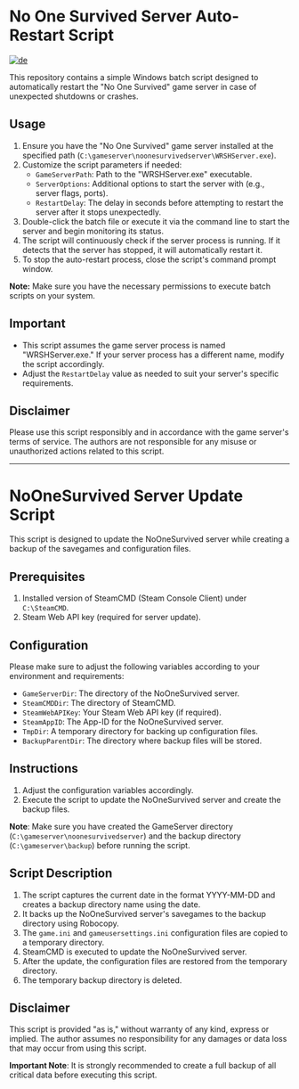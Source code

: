 # No One Survived Server Auto-Restart Script
[![de](https://img.shields.io/badge/lang-de-yello)](https://github.com/SoulofSorrow/NoOneSurvived/blob/main/README.de.md)

This repository contains a simple Windows batch script designed to automatically restart the "No One Survived" game server in case of unexpected shutdowns or crashes.

## Usage

1. Ensure you have the "No One Survived" game server installed at the specified path (`C:\gameserver\noonesurvivedserver\WRSHServer.exe`).
2. Customize the script parameters if needed:
   - `GameServerPath`: Path to the "WRSHServer.exe" executable.
   - `ServerOptions`: Additional options to start the server with (e.g., server flags, ports).
   - `RestartDelay`: The delay in seconds before attempting to restart the server after it stops unexpectedly.
3. Double-click the batch file or execute it via the command line to start the server and begin monitoring its status.
4. The script will continuously check if the server process is running. If it detects that the server has stopped, it will automatically restart it.
5. To stop the auto-restart process, close the script's command prompt window.

**Note:** Make sure you have the necessary permissions to execute batch scripts on your system.

## Important

- This script assumes the game server process is named "WRSHServer.exe." If your server process has a different name, modify the script accordingly.
- Adjust the `RestartDelay` value as needed to suit your server's specific requirements.

## Disclaimer

Please use this script responsibly and in accordance with the game server's terms of service. The authors are not responsible for any misuse or unauthorized actions related to this script.

---

# NoOneSurvived Server Update Script

This script is designed to update the NoOneSurvived server while creating a backup of the savegames and configuration files.

## Prerequisites

1. Installed version of SteamCMD (Steam Console Client) under `C:\SteamCMD`.
2. Steam Web API key (required for server update).

## Configuration

Please make sure to adjust the following variables according to your environment and requirements:

- `GameServerDir`: The directory of the NoOneSurvived server.
- `SteamCMDDir`: The directory of SteamCMD.
- `SteamWebAPIKey`: Your Steam Web API key (if required).
- `SteamAppID`: The App-ID for the NoOneSurvived server.
- `TmpDir`: A temporary directory for backing up configuration files.
- `BackupParentDir`: The directory where backup files will be stored.

## Instructions

1. Adjust the configuration variables accordingly.
2. Execute the script to update the NoOneSurvived server and create the backup files.

**Note**: Make sure you have created the GameServer directory (`C:\gameserver\noonesurvivedserver`) and the backup directory (`C:\gameserver\backup`) before running the script.

## Script Description

1. The script captures the current date in the format YYYY-MM-DD and creates a backup directory name using the date.
2. It backs up the NoOneSurvived server's savegames to the backup directory using Robocopy.
3. The `game.ini` and `gameusersettings.ini` configuration files are copied to a temporary directory.
4. SteamCMD is executed to update the NoOneSurvived server.
5. After the update, the configuration files are restored from the temporary directory.
6. The temporary backup directory is deleted.

## Disclaimer

This script is provided "as is," without warranty of any kind, express or implied. The author assumes no responsibility for any damages or data loss that may occur from using this script.

**Important Note**: It is strongly recommended to create a full backup of all critical data before executing this script.

